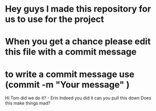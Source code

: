 # Hey guys I made this repository for us to use for the project
# When you get a chance please edit this file with a commit message
# to write a commit message use (commit -m "Your message" <filename>)
Hi Tom did we do it? - Erin
Indeed you did it can you pull this down
Does this make things mad?
